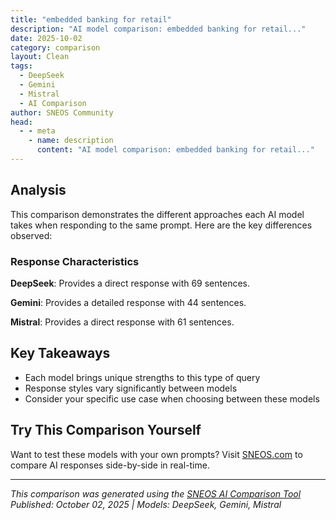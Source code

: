 ```yaml
---
title: "embedded banking for retail"
description: "AI model comparison: embedded banking for retail..."
date: 2025-10-02
category: comparison
layout: Clean
tags:
  - DeepSeek
  - Gemini
  - Mistral
  - AI Comparison
author: SNEOS Community
head:
  - - meta
    - name: description
      content: "AI model comparison: embedded banking for retail..."
---
```


<ChatComparison
  title="embedded banking for retail"
  prompt="embedded banking for retail"
  :responses='{
    "DeepSeek": "Of course. Let\u0027s break down **Embedded Banking for Retail** in a clear, comprehensive way.\n\n### What is Embedded Banking for Retail?\n\nIn simple terms, **embedded banking** is the seamless integration of financial services (like bank accounts, payments, lending, and insurance) into non-financial platforms and customer experiences.\n\nFor the retail sector, this means customers can access banking services **directly within the retailer\u0027s ecosystem**\u2014be it a website, mobile app, or even in-store\u2014without being redirected to a traditional bank.\n\nThink of it not as \u0022retailers becoming banks,\u0022 but as **\u0022banking becoming a feature\u0022** of the retail experience.\n\n---\n\n### Key Examples in the Retail Customer Journey\n\n| Customer Journey Stage | Embedded Banking Service | Real-World Example |\n| :--- | :--- | :--- |\n| **Discovery \u0026 Consideration** | **Embedded Lending/\u0022Buy Now, Pay Later\u0022 (BNPL)** | Klarna or Affirm at checkout on an e-commerce site. |\n| **Purchase \u0026 Checkout** | **Embedded Payments/Wallets** | Shopify Payments, Amazon Pay, or a branded retailer wallet (e.g., Starbucks App). |\n| **Post-Purchase** | **Purchase Protection/Insurance** | Offering phone insurance at the point of buying a smartphone. |\n| **Loyalty \u0026 Retention** | **Embedded Accounts \u0026 Cards** | A retailer-issued debit card that earns premium rewards (e.g., Target RedCard). |\n| **Financial Management** | **Embedded Savings \u0026 Budgeting** | A \u0022Round-Up\u0022 feature that saves spare change from purchases into a savings account. |\n\n---\n\n### Why is This a Game-Changer? The Benefits\n\n#### For Retailers:\n1.  **Increased Revenue:** New revenue streams from interchange fees (on payments/cards), interest from lending, and commissions from insurance partners.\n2.  **Enhanced Customer Loyalty:** By becoming a part of the customer\u0027s daily financial life, you create a \u0022stickier\u0022 relationship that goes beyond transactions. A customer using your payment card or BNPL service is more likely to return.\n3.  **Deeper Customer Insights:** Gain unparalleled data on spending habits, financial health, and purchasing preferences, enabling hyper-personalized marketing and product recommendations.\n4.  **Improved Conversion Rates \u0026 AOV (Average Order Value):** BNPL options make large purchases more accessible, directly boosting sales and cart size.\n5.  **Competitive Differentiation:** Offering a seamless, all-in-one financial experience sets a retailer apart in a crowded market.\n\n#### For Consumers:\n1.  **Unprecedented Convenience:** A frictionless experience. Get a loan at checkout, pay with one click, and manage finances all in one familiar app.\n2.  **Greater Financial Flexibility:** Access to credit (BNPL) and budgeting tools exactly when and where they are needed.\n3.  **Personalized Offers:** Receive tailored rewards, cashback, and financing options based on their actual shopping behavior.\n4.  **Simplified Money Management:** Having shopping, payments, and savings in one place reduces the need to juggle multiple apps and accounts.\n\n---\n\n### Core Models of Embedded Banking in Retail\n\nRetailers don\u0027t have to build these services from scratch. They typically partner with specialized fintechs or banking-as-a-service (BaaS) providers.\n\n1.  **Branded Financial Products (The \u0022Front-End\u0022 Model):**\n    *   The retailer puts its brand on a financial product provided by a licensed partner.\n    *   **Example:** The **Target RedCard** (debit/credit) is powered by TD Bank. Target owns the customer relationship and branding, while TD handles the banking infrastructure.\n\n2.  **Integrated Fintech Services (The \u0022Checkout Feature\u0022 Model):**\n    *   The retailer integrates a third-party service via API into their checkout or app.\n    *   **Example:** A furniture store embedding **Affirm** to offer monthly payment plans. The retailer benefits from the service without branding it as their own.\n\n3.  **Banking-as-a-Service (BaaS) Platform (The \u0022Full Stack\u0022 Model):**\n    *   The retailer uses a BaaS provider (like Unit, Treasury Prime, or Solaris) to access modular banking services (ledgers, cards, compliance) and build a completely custom experience.\n    *   **Example:** A large retailer like **Walmart** using a BaaS platform to offer bank accounts and early wage access to its employees.\n\n---\n\n### Challenges and Considerations\n\n1.  **Regulatory Compliance:** Financial services are heavily regulated (KYC, AML, lending laws). Retailers must ensure their partners handle this complexity.\n2.  **Partner Risk \u0026 Due Diligence:** The success of the program relies on the fintech or bank partner\u0027s stability and security.\n3.  **Data Security \u0026 Privacy:** Handling sensitive financial data brings immense responsibility and cybersecurity risks.\n4.  **Brand Risk:** If the financial service fails (e.g., a lending program has poor customer service), it damages the retailer\u0027s core brand.\n5.  **Complexity \u0026 Cost:** While BaaS makes it easier, building and maintaining a sophisticated embedded finance program requires significant investment and technical expertise.\n\n### The Future Outlook\n\nEmbedded banking is not a fleeting trend; it\u0027s the future of retail commerce. We will see it evolve into:\n\n*   **Hyper-Personalization:** Offers based on real-time cash flow, not just purchase history.\n*   **Embedded Investing:** \u0022Invest your spare change from this purchase into an ETF.\u0022\n*   **B2B Embedded Finance:** Offering loans, business accounts, and cash flow management tools to small business customers on a retail platform.\n*   **Fully Integrated Ecosystems:** Where a customer\u0027s retail account, payment method, and savings goals are all managed in a single, seamless interface.\n\n### Conclusion\n\nFor retailers, embedded banking represents a fundamental shift from simply selling products to **managing a customer\u0027s financial journey**. By embedding relevant financial services, retailers can create deeper, more valuable, and longer-lasting relationships with their customers, turning every transaction into an opportunity for engagement and loyalty.",
    "Gemini": "Embedded banking for retail is the integration of banking services directly into the retail experience, removing the need for customers to leave the retailer\u0027s environment to perform financial tasks.  It\u0027s essentially turning retailers into financial service providers to some extent.\n\nHere\u0027s a breakdown of key aspects:\n\n**What it is:**\n\n*   **Seamless Integration:** Banking functionality is woven into the retailer\u0027s website, app, point-of-sale system, or even physical store experience.\n*   **White-Labeled or Co-Branded:** The banking services often appear as if they are offered directly by the retailer, using their branding, even though a licensed bank or financial institution is the underlying provider.\n*   **Contextual and Convenient:** The services are offered at the moment when customers need them most, streamlining the shopping journey.\n\n**Examples of Embedded Banking in Retail:**\n\n*   **Buy Now, Pay Later (BNPL):** Offering installment payment options directly at checkout, allowing customers to spread out the cost of their purchases.\n*   **Embedded Credit Cards:** Retailers offer branded credit cards with rewards tailored to their store or ecosystem, integrated into their app or website.\n*   **Loyalty Programs with Banking Features:**  Reward points can be linked to a prepaid card or digital wallet, allowing customers to earn and spend rewards easily.  Some programs even offer savings accounts or small loans.\n*   **In-Store Cash Management for Businesses:** Retailers with many small business customers (like grocery stores) might offer services like cash deposit, change ordering, or small business loans tailored to their supplier network.\n*   **Digital Wallets \u0026 Mobile Payments:** Allowing customers to store payment information securely within the retailer\u0027s app for quick and easy purchases, often linked to loyalty programs.\n*   **Personalized Financial Advice:**  Using purchase data, retailers can offer targeted financial advice, like budgeting tips or debt management tools, related to spending habits at their store.\n*   **Instant Credit Lines:**  Offering on-the-spot approval for small credit lines to make a purchase when a customer lacks sufficient funds.\n\n**Benefits for Retailers:**\n\n*   **Increased Revenue:** From transaction fees, interchange fees, and interest income (depending on the services offered).\n*   **Enhanced Customer Loyalty:** By providing convenient and value-added services, retailers can build stronger relationships with customers.\n*   **Increased Customer Spending:** BNPL and credit options can encourage customers to make larger purchases.\n*   **Data-Driven Insights:** Access to more detailed customer financial data allows retailers to personalize offers and improve their understanding of customer behavior.\n*   **Competitive Advantage:** Differentiates the retailer from competitors by offering a more comprehensive and convenient shopping experience.\n*   **Reduced Transaction Costs:** Streamlining payment processes can lower transaction fees and operational costs.\n*   **New Customer Acquisition:**  Embedded banking services can attract new customers who are looking for convenient financial solutions.\n\n**Benefits for Customers:**\n\n*   **Convenience:** Banking services are available where and when they need them, simplifying the shopping experience.\n*   **Personalized Offers:** Rewards and financial solutions can be tailored to their spending habits at the retailer.\n*   **Financial Inclusion:**  Provides access to financial services for customers who may be underserved by traditional banks.\n*   **Improved Payment Options:** Access to BNPL and credit lines can make purchases more affordable.\n*   **Seamless Experience:** Reduces friction in the shopping journey by integrating payments and financing into the retail environment.\n\n**Challenges and Considerations:**\n\n*   **Regulatory Compliance:** Navigating complex financial regulations (KYC, AML, data privacy) is crucial.\n*   **Technology Integration:**  Requires seamless integration with existing systems and platforms.\n*   **Security:** Protecting customer financial data is paramount. Robust security measures are essential.\n*   **Partnerships:** Requires partnering with licensed banks or fintech providers to handle the banking functionality.\n*   **Trust and Brand Reputation:**  Customers need to trust the retailer to handle their financial information responsibly.\n*   **Cost and Investment:**  Implementing embedded banking can be a significant investment.\n*   **Customer Support:**  Requires providing adequate customer support for banking-related issues.\n*   **Risk Management:** Assessing and managing credit risk and other financial risks is essential.\n\n**Key Players:**\n\n*   **Fintech Companies:** Companies like Affirm, Klarna, Afterpay, and Railsr provide the technology and infrastructure for embedded banking.\n*   **Banks:** Banks partner with retailers and fintech companies to provide the underlying banking licenses and infrastructure.\n*   **Payment Processors:**  Companies like Stripe and Adyen enable payment processing and integration with retail systems.\n\n**The Future of Embedded Banking in Retail:**\n\n*   **Increased Personalization:**  AI and machine learning will be used to provide more personalized financial recommendations and offers.\n*   **Expansion of Services:**  Embedded banking will expand to include more complex financial services, such as insurance and investment products.\n*   **Integration with the Metaverse:**  Embedded banking will play a role in enabling transactions and financial services within virtual worlds.\n*   **Focus on Financial Wellness:** Retailers will increasingly use embedded banking to help customers improve their financial health.\n\n**In conclusion, embedded banking is transforming the retail landscape by blurring the lines between commerce and finance. By offering convenient and personalized financial services directly within the retail environment, retailers can enhance customer loyalty, increase revenue, and gain a competitive edge. However, successful implementation requires careful planning, strong partnerships, and a commitment to regulatory compliance and data security.**\n",
    "Mistral": "Embedded banking for retail refers to the integration of financial services directly into the retail experience, often through partnerships between retailers and financial institutions. This approach aims to provide a seamless and convenient experience for customers by embedding banking services within the retail environment. Here are some key aspects and benefits of embedded banking for retail:\n\n### Key Aspects\n\n1. **Point-of-Sale Financing**:\n   - **Buy Now, Pay Later (BNPL)**: Allows customers to purchase items and pay for them in installments, often interest-free.\n   - **Credit Options**: Offering store credit cards or other financing options at the point of sale.\n\n2. **Digital Wallets**:\n   - Integration of digital wallets that can be used for both in-store and online purchases.\n   - Loyalty programs and rewards linked to digital wallets.\n\n3. **In-Store Banking Services**:\n   - ATMs and banking kiosks within retail stores.\n   - Financial advisors or bank representatives available in-store.\n\n4. **Mobile Banking**:\n   - Mobile apps that allow customers to manage their finances, make payments, and access retail services.\n   - Integration of retail loyalty programs within banking apps.\n\n5. **Data Integration**:\n   - Use of customer data to offer personalized financial products and services.\n   - Leveraging data analytics to understand customer spending habits and preferences.\n\n### Benefits\n\n1. **Enhanced Customer Experience**:\n   - Provides a more convenient and seamless shopping experience.\n   - Reduces friction in the purchasing process by offering flexible payment options.\n\n2. **Increased Customer Loyalty**:\n   - Integrated loyalty programs and rewards can encourage repeat business.\n   - Personalized financial services can build stronger customer relationships.\n\n3. **Revenue Growth**:\n   - Additional revenue streams from financial services.\n   - Increased sales through flexible financing options.\n\n4. **Data-Driven Insights**:\n   - Better understanding of customer behavior and preferences.\n   - Ability to offer targeted promotions and personalized recommendations.\n\n5. **Operational Efficiency**:\n   - Streamlined processes for both retail and banking services.\n   - Reduced need for separate systems and infrastructure.\n\n### Examples\n\n1. **Walmart**:\n   - Offers financial services through Walmart MoneyCenters, including check cashing, money transfers, and bill payments.\n   - Partnerships with financial institutions to offer credit cards and other financial products.\n\n2. **Amazon**:\n   - Amazon Cash allows customers to add cash to their Amazon balance at participating retailers.\n   - Amazon Prime Rewards Visa Card offers cashback and other benefits.\n\n3. **IKEA**:\n   - Offers financing options for large purchases.\n   - IKEA Family program provides discounts and special offers.\n\n### Challenges\n\n1. **Regulatory Compliance**:\n   - Ensuring compliance with financial regulations and data privacy laws.\n   - Managing the complexities of offering financial services in different jurisdictions.\n\n2. **Technological Integration**:\n   - Seamless integration of banking and retail systems.\n   - Ensuring data security and protection against cyber threats.\n\n3. **Customer Trust**:\n   - Building trust with customers to share financial information.\n   - Ensuring transparency and fairness in financial products and services.\n\n### Future Trends\n\n1. **AI and Machine Learning**:\n   - Use of AI to offer personalized financial advice and product recommendations.\n   - Machine learning algorithms to detect fraud and enhance security.\n\n2. **Blockchain Technology**:\n   - Potential use of blockchain for secure and transparent financial transactions.\n   - Cryptocurrency integration for payments and rewards.\n\n3. **Open Banking**:\n   - Leveraging open banking APIs to integrate financial services more deeply into the retail experience.\n   - Collaboration with fintech companies to offer innovative financial products.\n\nEmbedded banking for retail is a growing trend that offers significant benefits for both retailers and customers. By integrating financial services into the retail experience, retailers can enhance customer satisfaction, drive loyalty, and open new revenue streams."
  }'
  published-date="08:19"
/>

## Analysis

This comparison demonstrates the different approaches each AI model takes when responding to the same prompt. Here are the key differences observed:

### Response Characteristics

**DeepSeek**: Provides a direct response with 69 sentences. 

**Gemini**: Provides a detailed response with 44 sentences. 

**Mistral**: Provides a direct response with 61 sentences. 

## Key Takeaways

- Each model brings unique strengths to this type of query
- Response styles vary significantly between models
- Consider your specific use case when choosing between these models

## Try This Comparison Yourself

Want to test these models with your own prompts? Visit [SNEOS.com](https://sneos.com) to compare AI responses side-by-side in real-time.

---

*This comparison was generated using the [SNEOS AI Comparison Tool](https://sneos.com)*
*Published: October 02, 2025 | Models: DeepSeek, Gemini, Mistral*
